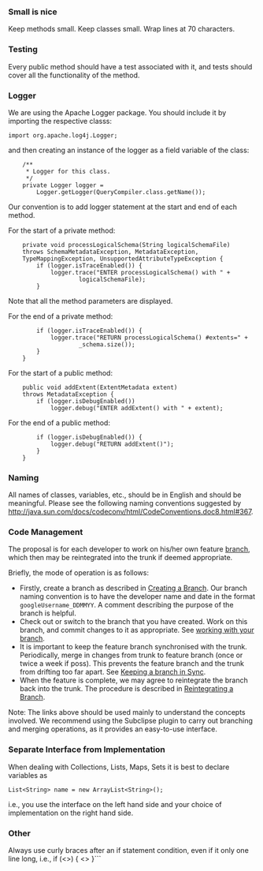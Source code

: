 ### Small is nice ###

Keep methods small. Keep classes small. Wrap lines at 70 characters.

### Testing ###

Every public method should have a test associated with it, and tests should cover all the functionality of the method.

### Logger ###

We are using the Apache Logger package.  You should include it by importing the respective classs:

```
import org.apache.log4j.Logger;
```

and then creating an instance of the logger as a field variable of the class:

```
	/**
	 * Logger for this class.
	 */
	private Logger logger = 
		Logger.getLogger(QueryCompiler.class.getName());
```

Our convention is to add logger statement at the start and end of each method.

For the start of a private method:

```
	private void processLogicalSchema(String logicalSchemaFile) 
	throws SchemaMetadataException, MetadataException, 
	TypeMappingException, UnsupportedAttributeTypeException {
		if (logger.isTraceEnabled()) {
			logger.trace("ENTER processLogicalSchema() with " +
					logicalSchemaFile);
		}
```

Note that all the method parameters are displayed.

For the end of a private method:

```
		if (logger.isTraceEnabled()) {
			logger.trace("RETURN processLogicalSchema() #extents=" + 
					_schema.size());
		}
	}
```

For the start of a public method:

```
	public void addExtent(ExtentMetadata extent) 
	throws MetadataException {
		if (logger.isDebugEnabled())
			logger.debug("ENTER addExtent() with " + extent);

```

For the end of a public method:

```
		if (logger.isDebugEnabled()) {
			logger.debug("RETURN addExtent()");
		}
	}
```


### Naming ###

All names of classes, variables, etc., should be in English and should be meaningful.  Please see the following naming conventions suggested by http://java.sun.com/docs/codeconv/html/CodeConventions.doc8.html#367.

### Code Management ###

The proposal is for each developer to work on his/her own feature [branch](http://svnbook.red-bean.com/nightly/en/svn.branchmerge.whatis.html), which then may be reintegrated into the trunk if deemed appropriate.

Briefly, the mode of operation is as follows:

  * Firstly, create a branch as described in [Creating a Branch](http://svnbook.red-bean.com/nightly/en/svn.branchmerge.using.html#svn.branchmerge.using.create).  Our branch naming convention is to have the developer name and date in the format `googleUsername_DDMMYY`.  A comment describing the purpose of the branch is helpful.
  * Check out or switch to the branch that you have created.  Work on this branch, and commit changes to it as appropriate.  See [working with your branch](http://svnbook.red-bean.com/nightly/en/svn.branchmerge.using.html#svn.branchmerge.using.work).
  * It is important to keep the feature branch synchronised with the trunk.  Periodically, merge in changes from trunk to feature branch (once or twice a week if poss).  This prevents the feature branch and the trunk from drifting too far apart.   See [Keeping a branch in Sync](http://svnbook.red-bean.com/nightly/en/svn.branchmerge.basicmerging.html#svn.branchemerge.basicmerging.stayinsync).
  * When the feature is complete, we may agree to reintegrate the branch back into the trunk.  The procedure is described in [Reintegrating a Branch](http://svnbook.red-bean.com/nightly/en/svn.branchmerge.basicmerging.html#svn.branchemerge.basicmerging.reintegrate).

Note: The links above should be used mainly to understand the concepts involved. We recommend using the Subclipse plugin to carry out branching and merging operations, as it provides an easy-to-use interface.

### Separate Interface from Implementation ###

When dealing with Collections, Lists, Maps, Sets it is best to declare variables as

`List<String> name = new ArrayList<String>();`

i.e., you use the interface on the left hand side and your choice of implementation on the right hand side.

### Other ###

Always use curly braces after an if statement condition, even if it only one line long, i.e.,
	if (<<condition>>) {
		<<action>>
	}```